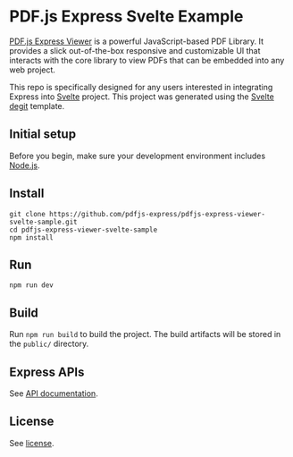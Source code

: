 # PDF.js Express Svelte Example

[PDF.js Express Viewer](https://pdfjs.express/) is a powerful JavaScript-based PDF Library. It provides a slick out-of-the-box responsive and customizable UI that interacts with the core library to view PDFs that can be embedded into any web project.


This repo is specifically designed for any users interested in integrating Express into [Svelte](https://svelte.dev/) project. This project was generated using the [Svelte degit](https://svelte.dev/blog/the-easiest-way-to-get-started#2_Use_degit) template.

## Initial setup

Before you begin, make sure your development environment includes [Node.js](https://nodejs.org/en/).

## Install

```
git clone https://github.com/pdfjs-express/pdfjs-express-viewer-svelte-sample.git
cd pdfjs-express-viewer-svelte-sample
npm install
```

## Run

```
npm run dev
```

## Build

Run `npm run build` to build the project. The build artifacts will be stored in the `public/` directory.

## Express APIs

See [API documentation](https://pdfjs.express/documentation).


## License

See [license](./LICENSE).
